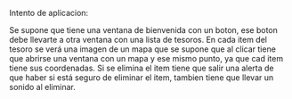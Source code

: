 Intento de aplicacion:

Se supone que tiene una ventana de bienvenida con un boton, ese boton debe llevarte a otra ventana con una lista de tesoros.
En cada item del tesoro se verá una imagen de un mapa que se supone que al clicar tiene que abrirse una ventana con un mapa y ese mismo punto, ya que cad item tiene sus coordenadas.
Si se elimina el item tiene que salir una alerta de que haber si está seguro de eliminar el item, tambien tiene que llevar un sonido al eliminar.
